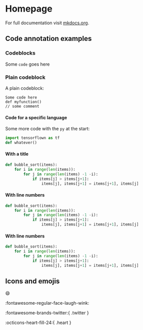 # Homepage

For full documentation visit [mkdocs.org](https://www.mkdocs.org).

## Code annotation examples

### Codeblocks

Some `code` goes here

### Plain codeblock

A plain codeblock:

```
Some code here
def myfunction()
// some comment
```

#### Code for a specific language

Some more code with the `py` at the start:

``` py
import tensorflown as tf
def whatever()
```

#### With a title

``` py title="bubble_sort.py"
def bubble_sort(items):
    for i in range(len(items)):
        for j in range(len(items) -1 -i):
            if items[j] > items[j+1]:
                items[j], items[j+1] = items[j+1], items[j]
```

#### With line numbers

``` py linenums="1"
def bubble_sort(items):
    for i in range(len(items)):
        for j in range(len(items) -1 -i):
            if items[j] > items[j+1]:
                items[j], items[j+1] = items[j+1], items[j]
```

#### With line numbers

``` py hl_lines="2 3"
def bubble_sort(items):
    for i in range(len(items)):
        for j in range(len(items) -1 -i):
            if items[j] > items[j+1]:
                items[j], items[j+1] = items[j+1], items[j]
```

## Icons and emojis

:smile:

:fontawesome-regular-face-laugh-wink:

:fontawesome-brands-twitter:{ .twitter }

:octicons-heart-fill-24:{ .heart }
